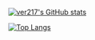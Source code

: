[![ver217's GitHub stats](https://github-readme-stats.vercel.app/api?username=ver217)](https://github.com/anuraghazra/github-readme-stats)

[![Top Langs](https://github-readme-stats.vercel.app/api/top-langs/?username=ver217&layout=compact)](https://github.com/anuraghazra/github-readme-stats)
<!--
**ver217/ver217** is a ✨ _special_ ✨ repository because its `README.md` (this file) appears on your GitHub profile.

Here are some ideas to get you started:

- 🔭 I’m currently working on ...
- 🌱 I’m currently learning ...
- 👯 I’m looking to collaborate on ...
- 🤔 I’m looking for help with ...
- 💬 Ask me about ...
- 📫 How to reach me: ...
- 😄 Pronouns: ...
- ⚡ Fun fact: ...
-->
